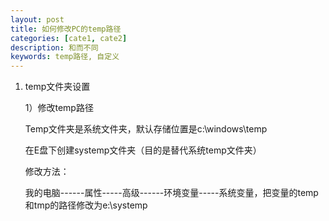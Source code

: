 ```yaml
---
layout: post
title: 如何修改PC的temp路径
categories: [cate1, cate2]
description: 和而不同
keywords: temp路径, 自定义
---
```



1. temp文件夹设置

	
	1）修改temp路径
	 
	 
	Temp文件夹是系统文件夹，默认存储位置是c:\windows\temp
	
	
	在E盘下创建systemp文件夹（目的是替代系统temp文件夹）
	
	
	修改方法：
	
	
	我的电脑------属性-----高级------环境变量-----系统变量，把变量的temp和tmp的路径修改为e:\systemp
	
